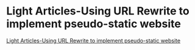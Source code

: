 # Light Articles-Using URL Rewrite to implement pseudo-static website
[Light Articles-Using URL Rewrite to implement pseudo-static website](https://aiwithcloud.com/2022/09/19/light_articles_using_url_rewrite_to_implement_pseudo_static_website/)